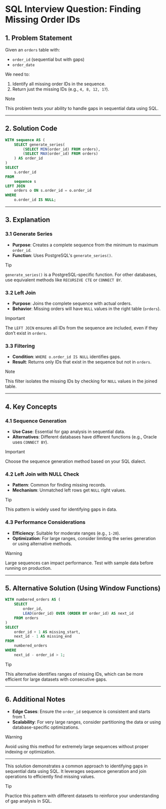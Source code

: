 # SQL Interview Question: Finding Missing Order IDs  

## 1. **Problem Statement**  
Given an `orders` table with:  
- `order_id` (sequential but with gaps)  
- `order_date`  

We need to:  
1. Identify all missing order IDs in the sequence.  
2. Return just the missing IDs (e.g., `4, 8, 12, 17`).  

> [!NOTE]  
> This problem tests your ability to handle gaps in sequential data using SQL.  

---

## 2. **Solution Code**  
```sql
WITH sequence AS (
    SELECT generate_series(
        (SELECT MIN(order_id) FROM orders),
        (SELECT MAX(order_id) FROM orders)
    ) AS order_id
)
SELECT
    s.order_id
FROM
    sequence s
LEFT JOIN
    orders o ON s.order_id = o.order_id
WHERE
    o.order_id IS NULL;
```  

---

## 3. **Explanation**  

### 3.1 **Generate Series**  
- **Purpose**: Creates a complete sequence from the minimum to maximum `order_id`.  
- **Function**: Uses PostgreSQL's `generate_series()`.  

> [!TIP]  
> `generate_series()` is a PostgreSQL-specific function. For other databases, use equivalent methods like `RECURSIVE CTE` or `CONNECT BY`.  

### 3.2 **Left Join**  
- **Purpose**: Joins the complete sequence with actual orders.  
- **Behavior**: Missing orders will have `NULL` values in the right table (`orders`).  

> [!IMPORTANT]  
> The `LEFT JOIN` ensures all IDs from the sequence are included, even if they don’t exist in `orders`.  

### 3.3 **Filtering**  
- **Condition**: `WHERE o.order_id IS NULL` identifies gaps.  
- **Result**: Returns only IDs that exist in the sequence but not in `orders`.  

> [!NOTE]  
> This filter isolates the missing IDs by checking for `NULL` values in the joined table.  

---

## 4. **Key Concepts**  

### 4.1 **Sequence Generation**  
- **Use Case**: Essential for gap analysis in sequential data.  
- **Alternatives**: Different databases have different functions (e.g., Oracle uses `CONNECT BY`).  

> [!IMPORTANT]  
> Choose the sequence generation method based on your SQL dialect.  

### 4.2 **Left Join with NULL Check**  
- **Pattern**: Common for finding missing records.  
- **Mechanism**: Unmatched left rows get `NULL` right values.  

> [!TIP]  
> This pattern is widely used for identifying gaps in data.  

### 4.3 **Performance Considerations**  
- **Efficiency**: Suitable for moderate ranges (e.g., `1-20`).  
- **Optimization**: For large ranges, consider limiting the series generation or using alternative methods.  

> [!WARNING]  
> Large sequences can impact performance. Test with sample data before running on production.  

---

## 5. **Alternative Solution (Using Window Functions)**  
```sql
WITH numbered_orders AS (
    SELECT
        order_id,
        LEAD(order_id) OVER (ORDER BY order_id) AS next_id
    FROM orders
)
SELECT
    order_id + 1 AS missing_start,
    next_id - 1 AS missing_end
FROM
    numbered_orders
WHERE
    next_id - order_id > 1;
```  

> [!TIP]  
> This alternative identifies ranges of missing IDs, which can be more efficient for large datasets with consecutive gaps.  

---

## 6. **Additional Notes**  
- **Edge Cases**: Ensure the `order_id` sequence is consistent and starts from 1.  
- **Scalability**: For very large ranges, consider partitioning the data or using database-specific optimizations.  

> [!WARNING]  
> Avoid using this method for extremely large sequences without proper indexing or optimization.  

---

This solution demonstrates a common approach to identifying gaps in sequential data using SQL. It leverages sequence generation and join operations to efficiently find missing values.  

> [!TIP]  
> Practice this pattern with different datasets to reinforce your understanding of gap analysis in SQL.  
